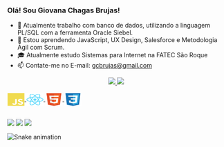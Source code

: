 ### Olá! Sou Giovana Chagas Brujas!

- 🔭 Atualmente trabalho com banco de dados, utilizando a linguagem PL/SQL com a ferramenta Oracle Siebel.
- 🌱 Estou aprendendo JavaScript, UX Design, Salesforce e Metodologia Ágil com Scrum.
- 🎓 Atualmente estudo Sistemas para Internet na FATEC São Roque
- 📫 Contate-me no E-mail: gcbrujas@gmail.com

<div align="center" style="display: inline_block">
  <a href="https://github.com/giochagasb">
  <img height="180em" src="https://github-readme-stats.vercel.app/api?username=giochagasb&show_icons=true&theme=dracula&include_all_commits=true&count_private=true"/>
  <img height="180em" src="https://github-readme-stats.vercel.app/api/top-langs/?username=giochagasb&layout=compact&langs_count=7&theme=dracula"/>
</div>
<div style="display: inline_block"><br>
  <img align="center" alt="Gi-Js" height="30" width="40" src="https://raw.githubusercontent.com/devicons/devicon/master/icons/javascript/javascript-plain.svg">
  <img align="center" alt="Gi-React" height="30" width="40" src="https://raw.githubusercontent.com/devicons/devicon/master/icons/react/react-original.svg">
  <img align="center" alt="Gi-HTML" height="30" width="40" src="https://raw.githubusercontent.com/devicons/devicon/master/icons/html5/html5-original.svg">
  <img align="center" alt="Gi-CSS" height="30" width="40" src="https://raw.githubusercontent.com/devicons/devicon/master/icons/css3/css3-original.svg">
</div>
  
  ##
 
<div> 
  <a href="https://www.instagram.com/gichagasbrujas/" target="_blank"><img src="https://img.shields.io/badge/-Instagram-%23E4405F?style=for-the-badge&logo=instagram&logoColor=white" target="_blank"></a> 
  <a href = "mailto:gcbrujas@gmail.com"><img src="https://img.shields.io/badge/-Gmail-%23333?style=for-the-badge&logo=gmail&logoColor=white" target="_blank"></a>
  <a href="https://www.linkedin.com/in/giovana-chagas-brujas-47054b20b/" target="_blank"><img src="https://img.shields.io/badge/-LinkedIn-%230077B5?style=for-the-badge&logo=linkedin&logoColor=white" target="_blank"></a> 
 
  ![Snake animation](https://github.com/giochagasb/giochagasb/blob/output/github-contribution-grid-snake.svg)
 
</div>
